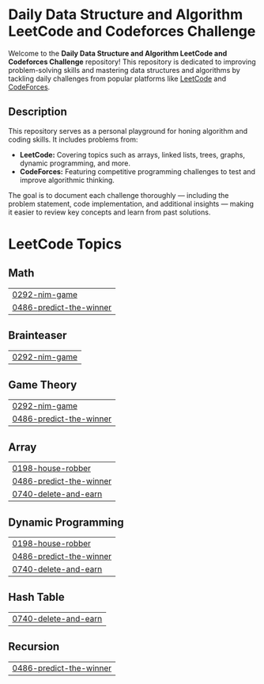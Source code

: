 # Daily Data Structure and Algorithm LeetCode and Codeforces Challenge

Welcome to the **Daily Data Structure and Algorithm LeetCode and Codeforces Challenge** repository! This repository is dedicated to improving problem-solving skills and mastering data structures and algorithms by tackling daily challenges from popular platforms like [LeetCode](https://leetcode.com) and [CodeForces](https://codeforces.com).

## Description

This repository serves as a personal playground for honing algorithm and coding skills. It includes problems from:

- **LeetCode:** Covering topics such as arrays, linked lists, trees, graphs, dynamic programming, and more.
- **CodeForces:** Featuring competitive programming challenges to test and improve algorithmic thinking.

The goal is to document each challenge thoroughly — including the problem statement, code implementation, and additional insights — making it easier to review key concepts and learn from past solutions.
<!---LeetCode Topics Start-->
# LeetCode Topics
## Math
|  |
| ------- |
| [0292-nim-game](https://github.com/Danitilahun/Daily_data_structure_and_algorithm_leetcode_and_codeforces_challenge/tree/master/0292-nim-game) |
| [0486-predict-the-winner](https://github.com/Danitilahun/Daily_data_structure_and_algorithm_leetcode_and_codeforces_challenge/tree/master/0486-predict-the-winner) |
## Brainteaser
|  |
| ------- |
| [0292-nim-game](https://github.com/Danitilahun/Daily_data_structure_and_algorithm_leetcode_and_codeforces_challenge/tree/master/0292-nim-game) |
## Game Theory
|  |
| ------- |
| [0292-nim-game](https://github.com/Danitilahun/Daily_data_structure_and_algorithm_leetcode_and_codeforces_challenge/tree/master/0292-nim-game) |
| [0486-predict-the-winner](https://github.com/Danitilahun/Daily_data_structure_and_algorithm_leetcode_and_codeforces_challenge/tree/master/0486-predict-the-winner) |
## Array
|  |
| ------- |
| [0198-house-robber](https://github.com/Danitilahun/Daily_data_structure_and_algorithm_leetcode_and_codeforces_challenge/tree/master/0198-house-robber) |
| [0486-predict-the-winner](https://github.com/Danitilahun/Daily_data_structure_and_algorithm_leetcode_and_codeforces_challenge/tree/master/0486-predict-the-winner) |
| [0740-delete-and-earn](https://github.com/Danitilahun/Daily_data_structure_and_algorithm_leetcode_and_codeforces_challenge/tree/master/0740-delete-and-earn) |
## Dynamic Programming
|  |
| ------- |
| [0198-house-robber](https://github.com/Danitilahun/Daily_data_structure_and_algorithm_leetcode_and_codeforces_challenge/tree/master/0198-house-robber) |
| [0486-predict-the-winner](https://github.com/Danitilahun/Daily_data_structure_and_algorithm_leetcode_and_codeforces_challenge/tree/master/0486-predict-the-winner) |
| [0740-delete-and-earn](https://github.com/Danitilahun/Daily_data_structure_and_algorithm_leetcode_and_codeforces_challenge/tree/master/0740-delete-and-earn) |
## Hash Table
|  |
| ------- |
| [0740-delete-and-earn](https://github.com/Danitilahun/Daily_data_structure_and_algorithm_leetcode_and_codeforces_challenge/tree/master/0740-delete-and-earn) |
## Recursion
|  |
| ------- |
| [0486-predict-the-winner](https://github.com/Danitilahun/Daily_data_structure_and_algorithm_leetcode_and_codeforces_challenge/tree/master/0486-predict-the-winner) |
<!---LeetCode Topics End-->